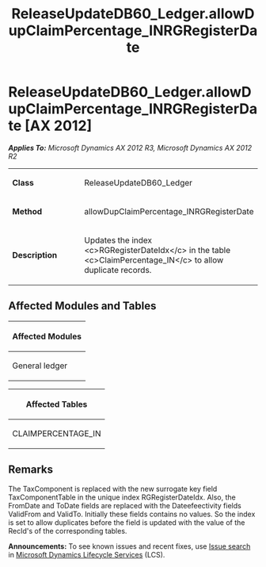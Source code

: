﻿---
title: ReleaseUpdateDB60_Ledger.allowDupClaimPercentage_INRGRegisterDate
TOCTitle: ReleaseUpdateDB60_Ledger.allowDupClaimPercentage_INRGRegisterDate
ms:assetid: e0084a99-6b28-7e58-ff34-3381421c3c4c
ms:mtpsurl: https://msdn.microsoft.com/en-us/library/JJ737285(v=AX.60)
ms:contentKeyID: 49711727
ms.date: 05/18/2015
mtps_version: v=AX.60
---

# ReleaseUpdateDB60\_Ledger.allowDupClaimPercentage\_INRGRegisterDate [AX 2012]


_**Applies To:** Microsoft Dynamics AX 2012 R3, Microsoft Dynamics AX 2012 R2_

<table>
<colgroup>
<col style="width: 50%" />
<col style="width: 50%" />
</colgroup>
<tbody>
<tr class="odd">
<td><p><strong>Class</strong></p></td>
<td><p>ReleaseUpdateDB60_Ledger</p></td>
</tr>
<tr class="even">
<td><p><strong>Method</strong></p></td>
<td><p>allowDupClaimPercentage_INRGRegisterDate</p></td>
</tr>
<tr class="odd">
<td><p><strong>Description</strong></p></td>
<td><p>Updates the index &lt;c&gt;RGRegisterDateIdx&lt;/c&gt; in the table &lt;c&gt;ClaimPercentage_IN&lt;/c&gt; to allow duplicate records.</p></td>
</tr>
</tbody>
</table>


## Affected Modules and Tables

<table>
<colgroup>
<col style="width: 100%" />
</colgroup>
<thead>
<tr class="header">
<th><p>Affected Modules</p></th>
</tr>
</thead>
<tbody>
<tr class="odd">
<td><p>General ledger</p></td>
</tr>
</tbody>
</table>


<table>
<colgroup>
<col style="width: 100%" />
</colgroup>
<thead>
<tr class="header">
<th><p>Affected Tables</p></th>
</tr>
</thead>
<tbody>
<tr class="odd">
<td><p>CLAIMPERCENTAGE_IN</p></td>
</tr>
</tbody>
</table>


## Remarks

The TaxComponent is replaced with the new surrogate key field TaxComponentTable in the unique index RGRegisterDateIdx. Also, the FromDate and ToDate fields are replaced with the Dateefeectivity fields ValidFrom and ValidTo. Initially these fields contains no values. So the index is set to allow duplicates before the field is updated with the value of the RecId's of the corresponding tables.

  
**Announcements:** To see known issues and recent fixes, use [Issue search](http://go.microsoft.com/fwlink/?linkid=389258) in [Microsoft Dynamics Lifecycle Services](http://go.microsoft.com/fwlink/?linkid=306505) (LCS).

